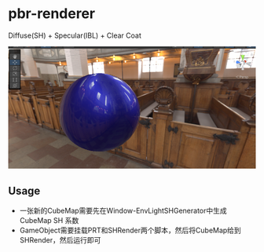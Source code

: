 # pbr-renderer

Diffuse(SH) + Specular(IBL) + Clear Coat

![Alt text](Blue_Metal_ClearCoat.png)

## Usage

- 一张新的CubeMap需要先在Window-EnvLightSHGenerator中生成CubeMap SH 系数
- GameObject需要挂载PRT和SHRender两个脚本，然后将CubeMap给到SHRender，然后运行即可